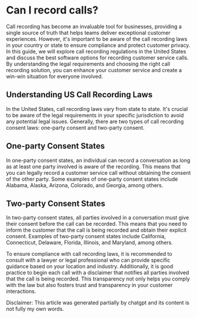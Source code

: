 # Can I record calls?

Call recording has become an invaluable tool for businesses, providing a single source of truth that helps teams deliver exceptional customer experiences. However, it's important to be aware of the call recording laws in your country or state to ensure compliance and protect customer privacy. In this guide, we will explore call recording regulations in the United States and discuss the best software options for recording customer service calls. By understanding the legal requirements and choosing the right call recording solution, you can enhance your customer service and create a win-win situation for everyone involved.

## Understanding US Call Recording Laws

In the United States, call recording laws vary from state to state. It's crucial to be aware of the legal requirements in your specific jurisdiction to avoid any potential legal issues. Generally, there are two types of call recording consent laws: one-party consent and two-party consent.

## One-party Consent States

In one-party consent states, an individual can record a conversation as long as at least one party involved is aware of the recording. This means that you can legally record a customer service call without obtaining the consent of the other party. Some examples of one-party consent states include Alabama, Alaska, Arizona, Colorado, and Georgia, among others.

## Two-party Consent States

In two-party consent states, all parties involved in a conversation must give their consent before the call can be recorded. This means that you need to inform the customer that the call is being recorded and obtain their explicit consent. Examples of two-party consent states include California, Connecticut, Delaware, Florida, Illinois, and Maryland, among others.

To ensure compliance with call recording laws, it is recommended to consult with a lawyer or legal professional who can provide specific guidance based on your location and industry. Additionally, it is good practice to begin each call with a disclaimer that notifies all parties involved that the call is being recorded. This transparency not only helps you comply with the law but also fosters trust and transparency in your customer interactions.

Disclaimer: This article was generated partially by chatgpt and its content is not fully my own words.